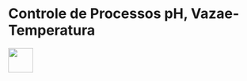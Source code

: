 # Controle de Processos pH, Vazae-Temperatura

<img src="https://cdn.icon-icons.com/icons2/2107/PNG/512/file_type_vscode_icon_130084.png" width="50" height="50"/>
